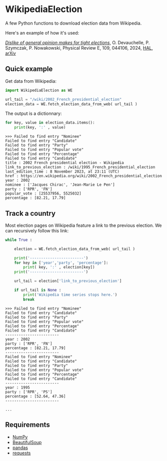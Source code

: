 # WikipediaElection

A few Python functions to download election data from Wikipedia.

Here's an example of how it's used:

[*Dislike of general opinion makes for tight elections*](http://dx.doi.org/10.1103/PhysRevE.109.044106), O. Devauchelle, P. Szymczak, P. Nowakowski, Physical Review E, 109, 044106, 2024, [HAL](https://hal.science/hal-04533069/document), [arXiv](https://arxiv.org/pdf/2402.12207)

## Quick example

Get data from Wikipedia:

```python
import WikipediaElection as WE

url_tail = "/wiki/2002_French_presidential_election"
election_data = WE.fetch_election_data_from_web( url_tail )
```
The output is a dictionnary:

```python
for key, value in election_data.items():
    print(key, ':' , value)
```
```
>>> Failed to find entry "Nominee"
Failed to find entry "Candidate"
Failed to find entry "Party"
Failed to find entry "Popular vote"
Failed to find entry "Percentage"
Failed to find entry "Candidate"
title : 2002 French presidential election - Wikipedia
link_to_previous_election : /wiki/1995_French_presidential_election
last_edition_time : 8 November 2023, at 23:11 (UTC)
href : https://en.wikipedia.org/wiki/2002_French_presidential_election
year : 2002
nominee : ['Jacques Chirac', 'Jean-Marie Le Pen']
party : ['RPR', 'FN']
popular_vote : [25537956, 5525032]
percentage : [82.21, 17.79]
```
## Track a country

Most election pages on Wikipedia feature a link to the previous election. We can recursively follow this link:

```python
while True :

    election = WE.fetch_election_data_from_web( url_tail )

    print('------------------------')
    for key in ['year','party', 'percentage']:
        print( key, ':' , election[key])
    print('------------------------')

    url_tail = election['link_to_previous_election']

    if url_tail is None :
        print('Wikipedia time series stops here.')
        break
```
```
>>> Failed to find entry "Nominee"
Failed to find entry "Candidate"
Failed to find entry "Party"
Failed to find entry "Popular vote"
Failed to find entry "Percentage"
Failed to find entry "Candidate"
------------------------
year : 2002
party : ['RPR', 'FN']
percentage : [82.21, 17.79]
------------------------
Failed to find entry "Nominee"
Failed to find entry "Candidate"
Failed to find entry "Party"
Failed to find entry "Popular vote"
Failed to find entry "Percentage"
Failed to find entry "Candidate"
------------------------
year : 1995
party : ['RPR', 'PS']
percentage : [52.64, 47.36]
------------------------

...

```

## Requirements

- [NumPy](https://numpy.org/)
- [BeautifulSoup](https://pypi.org/project/beautifulsoup4/)
- [pandas](https://pandas.pydata.org/)
- [requests](https://pypi.org/project/requests/)
